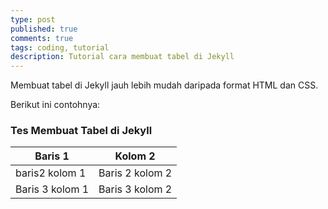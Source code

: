```yaml
---
type: post
published: true
comments: true
tags: coding, tutorial
description: Tutorial cara membuat tabel di Jekyll
---
```


Membuat tabel di Jekyll jauh lebih mudah daripada format HTML dan CSS.

Berikut ini contohnya:

### Tes Membuat Tabel di Jekyll ###

|Baris 1 | Kolom 2|
|--------|--------|
|baris2 kolom 1 |Baris 2 kolom 2|
|Baris 3 kolom 1|Baris 3 kolom 2|
